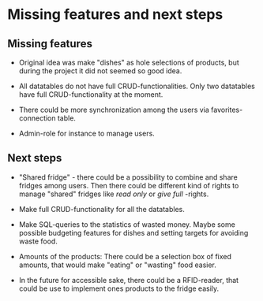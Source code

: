 # Missing features and next steps

## Missing features

- Original idea was make "dishes" as hole selections of products, but during the project it did not seemed so good idea. 

- All datatables do not have full CRUD-functionalities. Only two datatables have full CRUD-functionality at the moment. 

- There could be more synchronization among the users via favorites-connection table. 

- Admin-role for instance to manage users. 

## Next steps

- "Shared fridge" - there could be a possibility to combine and share fridges among users. Then there could be different kind of rights to manage "shared" fridges like _read only_ or _give full_ -rights.

- Make full CRUD-functionality for all the datatables. 

- Make SQL-queries to the statistics of wasted money. Maybe some possible budgeting features for dishes and setting targets for avoiding waste food. 

- Amounts of the products: There could be a selection box of fixed amounts, that would make "eating" or "wasting" food easier.

- In the future for accessible sake, there could be a RFID-reader, that could be use to implement ones products to the fridge easily. 